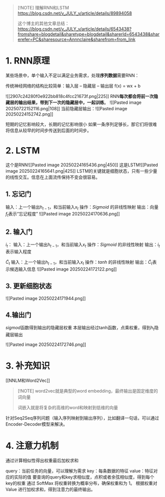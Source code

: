 
> [!NOTE] 理解RNN和LSTM
> https://blog.csdn.net/v_JULY_v/article/details/89894058
> 
> 这个博主的其他文章总结：
> https://blog.csdn.net/v_JULY_v/article/details/6543438?fromshare=blogdetail&sharetype=blogdetail&sharerId=6543438&sharerefer=PC&sharesource=Annnclaire&sharefrom=from_link
# 1. RNN原理
某些场景中，单个输入不足以满足业务需求，处理**序列数据**需要RNN：

传统神经网络的结构比较简单：输入层 – 隐藏层 – 输出层
f(x)  = wx + b

![[2907c24280f0e922bb818c4fcc21673f.png|225]]
RNN**每次都会将前一次隐藏层的输出结果，带到下一次的隐藏层中，一起训练**。
![[Pasted image 20250722152116.png|108]]
当前隐藏层输出：![[Pasted image 20250224152742.png]]

短期的记忆影响较大，长期的记忆影响很小
如果一条序列足够长，那它们将很难将信息从较早的时间步传送到后面的时间步。

# 2. LSTM
这个是RNN![[Pasted image 20250224165436.png|450]]
这是LSTM![[Pasted image 20250224165641.png|425]]
LSTM的关键就是细胞状态，只有一些少量的线性交互。信息在上面流传保持不变会很容易。

## 1. 忘记门
输入：上一个输出$h_{t-1}$，和当前输入$x_{t}$
操作：$Sigmoid$ 的非线性映射
输出：向量$f_{t}$表示“忘记程度”
![[Pasted image 20250224170636.png]]
## 2. 输入门
$i_t$：
输入：上一个输出$h_{t-1}$，和当前输入$x_{t}$
操作：$Sigmoid$ 的非线性映射
输出：$i_t$表示输入程度

$\tilde{C}_t$
输入：上一个输出$h_{t-1}$，和当前输入$x_{t}$
操作：$tanh$ 的非线性映射
输出：$\tilde{C}_t$表示候选输入信息
![[Pasted image 20250224172122.png]]
## 3. 更新细胞状态
![[Pasted image 20250224171944.png]]

## 4.输出门
$sigmod$函数得到输出的隐藏层权重
本层输出经过tanh函数，点乘权重，得到$h_t$隐藏层输出

![[Pasted image 20250224172746.png]]
# 3. 补充知识
[[NNLM和Word2Vec]]

> [!NOTE] word2vec就是典型的word embedding，最终输出是固定维度的词向量
> 
> 词嵌入就是将复杂的高维的word和映射到低维的向量

针对Seq2Seq序列问题（输入序列映射到输出序列），比如翻译一句话，可以通过Encoder-Decoder模型来解决。
# 4. 注意力机制
通过计算相似性得出权重最后加权求和

query：当前任务的向量，可以理解为需求
key：每条数据的特征
value：特征对应的实际的值
要查询的query和key求相似度，点积或者余弦相似度，得到每个key的权重
通过 SoftMax 将权重转换为概率分布，确保权重和为 1。
根据权重对 Value 进行加权求和，得到注意力的最终输出。